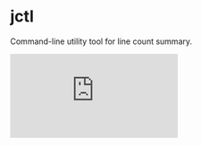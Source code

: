 # jctl
Command-line utility tool for line count summary.

[![Download JCTL](https://sourceforge.net/sflogo.php?type=13&group_id=3359924)](https://sourceforge.net/p/jctl/)
